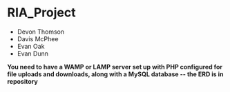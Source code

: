 # RIA_Project

* Devon Thomson
* Davis McPhee
* Evan Oak
* Evan Dunn

__You need to have a WAMP or LAMP server set up with PHP configured for file uploads and downloads, along with a MySQL database -- the ERD is in repository__